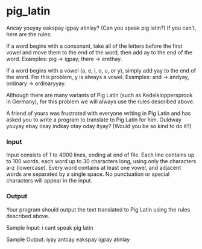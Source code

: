 # pig_latin

Ancay youyay eakspay igpay atinlay? (Can you speak pig latin?) If you can’t, here are the rules:

If a word begins with a consonant, take all of the letters before the first vowel and move them to the end of the word, then add ay to the end of the word. Examples: pig → igpay, there → erethay.

If a word begins with a vowel (a, e, i, o, u, or y), simply add yay to the end of the word. For this problem, y is always a vowel. Examples: and → andyay, ordinary → ordinaryyay.

Although there are many variants of Pig Latin (such as Kedelkloppersprook in Germany), for this problem we will always use the rules described above.

A friend of yours was frustrated with everyone writing in Pig Latin and has asked you to write a program to translate to Pig Latin for him. Ouldway youyay ebay osay indkay otay oday ityay? (Would you be so kind to do it?)

### Input
Input consists of 1 to 4000 lines, ending at end of file. Each line contains up to 100 words, each word up to 30 characters long, using only the characters a–z (lowercase). Every word contains at least one vowel, and adjacent words are separated by a single space. No punctuation or special characters will appear in the input.

### Output
Your program should output the text translated to Pig Latin using the rules described above.

Sample Input:
i cant speak pig latin

Sample Output:
iyay antcay eakspay igpay atinlay
